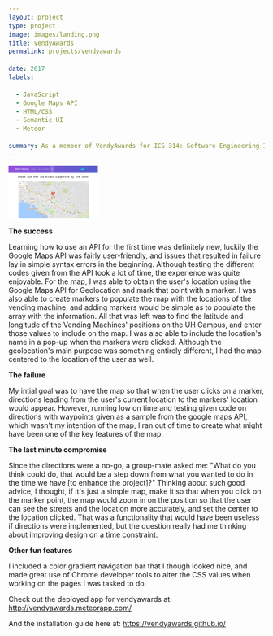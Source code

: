 ```yaml
---
layout: project
type: project
image: images/landing.png
title: VendyAwards 
permalink: projects/vendyawards

date: 2017
labels:

  - JavaScript  
  - Google Maps API
  - HTML/CSS
  - Semantic UI
  - Meteor

summary: As a member of VendyAwards for ICS 314: Software Engineering I, I was tasked to create the page for the contest winners and the map page, and will mostly highlight my experience using the API.
---
```


<img class="ui centered middle image" width = "35%" src="../images/map.png">

<b>The success</b>

Learning how to use an API for the first time was definitely new, luckily the Google Maps API was fairly user-friendly, and issues that resulted
in failure lay in simple syntax errors in the beginning. Although testing the different codes given from the API took a lot of time, the experience
was quite enjoyable. For the map, I was able to obtain the user's location using the Google Maps API for Geolocation and mark that point with a marker. 
I was also able to create markers to populate the map with the locations of the vending machine, and adding markers would be simple as to populate the
array with the information. All that was left was to find the latitude and longitude of the Vending Machines' positions on the UH Campus, and 
enter those values to include on the map. I was also able to include the location's name in a pop-up when the markers were clicked. Although the 
geolocation's main purpose was something entirely different, I had the map centered to the location of the user as well.

<b>The failure</b>

My intial goal was to have the map so that when the user clicks on a marker, directions leading from the user's current location to the markers' location
would appear. However, running low on time and testing given code on directions with waypoints given as a sample from the google maps API, which wasn't
my intention of the map, I ran out of time to create what might have been one of the key features of the map.

<b>The last minute compromise</b>

Since the directions were a no-go, a group-mate asked me: "What do you think could do, that would be a step down from what you wanted to do in the time we have [to enhance the project]?"
Thinking about such good advice, I thought, if it's just a simple map, make it so that when you click on the marker point, the map would zoom in on the position
so that the user can see the streets and the location more accurately, and set the center to the location clicked. That was a functionality that would have been 
useless if directions were implemented, but the question really had me thinking about improving design on a time constraint.

<b>Other fun features</b>

I included a color gradient navigation bar that I though looked nice, and made great use of Chrome developer tools to alter the CSS values when working on
the pages I was tasked to do.

Check out the deployed app for vendyawards at: 
http://vendyawards.meteorapp.com/

And the installation guide here at:
https://vendyawards.github.io/
